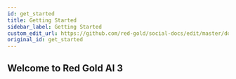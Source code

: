 ```yaml
---
id: get_started
title: Getting Started
sidebar_label: Getting Started
custom_edit_url: https://github.com/red-gold/social-docs/edit/master/docs/reference/actions.md
original_id: get_started
---
```


## Welcome to Red Gold AI 3